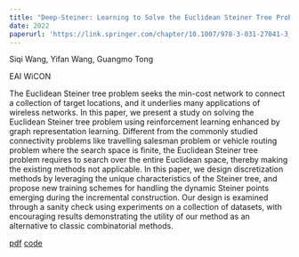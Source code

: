 ```yaml
---
title: "Deep-Steiner: Learning to Solve the Euclidean Steiner Tree Problem"
date: 2022
paperurl: 'https://link.springer.com/chapter/10.1007/978-3-031-27041-3_16'
---
```


Siqi Wang, Yifan Wang, Guangmo Tong

EAI WiCON

The Euclidean Steiner tree problem seeks the min-cost network to connect a collection of target locations, and it underlies many applications of wireless networks. In this paper, we present a study on solving the Euclidean Steiner tree problem using reinforcement learning enhanced by graph representation learning. Different from the commonly studied connectivity problems like travelling salesman problem or vehicle routing problem where the search space is finite, the Euclidean Steiner tree problem requires to search over the entire Euclidean space, thereby making the existing methods not applicable. In this paper, we design discretization methods by leveraging the unique characteristics of the Steiner tree, and propose new training schemes for handling the dynamic Steiner points emerging during the incremental construction. Our design is examined through a sanity check using experiments on a collection of datasets, with encouraging results demonstrating the utility of our method as an alternative to classic combinatorial methods.

[pdf](https://arxiv.org/abs/2209.09983) [code](https://github.com/cdslabamotong/stratLearner)
